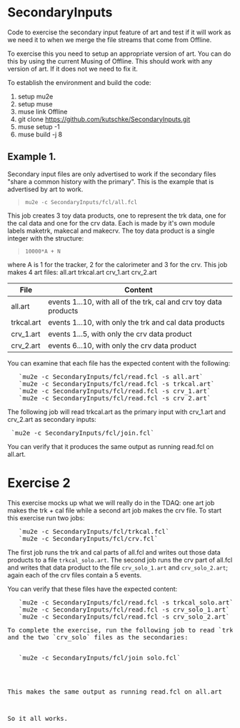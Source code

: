 # SecondaryInputs
Code to exercise the secondary input feature of art and test if it will work
as we need it to when we merge the file streams that come from Offline.

To exercise this you need to setup an appropriate version of art.
You can do this by using the current Musing of Offline.
This should work with any version of art.  If it does not we need to fix it.

To establish the environment and build the code:

1. setup mu2e
2. setup muse
3. muse link Offline
4. git clone https://github.com/kutschke/SecondaryInputs.git
5. muse setup -1
5. muse build -j 8

## Example 1.

Secondary input files are only advertised to work if the secondary files "share a common history with the primary".
This is the example that is advertised by art to work.

> `mu2e -c SecondaryInputs/fcl/all.fcl`

This job creates 3 toy data products, one to represent the trk data,
one for the cal data and one for the crv data.  Each is made by it's own
module labels maketrk, makecal and makecrv.  The toy data product is
a single integer with the structure:

> `10000*A + N`

where A is 1 for the tracker, 2 for the calorimeter and 3 for the crv.
This job makes 4 art files:   all.art trkcal.art crv_1.art crv_2.art

| File | Content |
|------|---------|
| all.art    | events 1...10, with all of the trk, cal and crv toy data products |
| trkcal.art | events 1...10, with only the trk and cal data products |
| crv_1.art  | events 1...5, with only the crv data product|
| crv_2.art  | events 6...10, with only the crv data product|

You can examine that each file has the expected content with the following:

<pre>
   `mu2e -c SecondaryInputs/fcl/read.fcl -s all.art`
   `mu2e -c SecondaryInputs/fcl/read.fcl -s trkcal.art`
   `mu2e -c SecondaryInputs/fcl/read.fcl -s crv_1.art`
   `mu2e -c SecondaryInputs/fcl/read.fcl -s crv_2.art`
</pre>

The following job will read trkcal.art as the primary input
with crv_1.art and crv_2.art as secondary inputs:

<pre>
 `mu2e -c SecondaryInputs/fcl/join.fcl`
</pre>

You can verify that it produces the same output as running read.fcl on all.art.


# Exercise 2

This exercise mocks up what we will really do in the TDAQ: one art job makes
the trk + cal file while a second art job makes the crv file.
To start this exercise run two jobs:

<pre>
   `mu2e -c SecondaryInputs/fcl/trkcal.fcl`
   `mu2e -c SecondaryInputs/fcl/crv.fcl`
</pre>

The first job runs the trk and cal parts of all.fcl and writes out those data products to a file `trkcal_solo.art`.
The second job runs the crv part of all.fcl and writes that data product to the file `crv_solo_1.art` and `crv_solo_2.art`;
again each of the crv files contain a 5 events.

You can verify that these files have the expected content:

<pre>
   `mu2e -c SecondaryInputs/fcl/read.fcl -s trkcal_solo.art`
   `mu2e -c SecondaryInputs/fcl/read.fcl -s crv_solo_1.art`
   `mu2e -c SecondaryInputs/fcl/read.fcl -s crv_solo_2.art`
<pre>
To complete the exercise, run the following job to read `trkcal_solo.art1` as the primary input file
and the two `crv_solo` files as the secondaries:

<pre>
   `mu2e -c SecondaryInputs/fcl/join_solo.fcl`
</pre>
This makes the same output as running read.fcl on all.art

So it all works.



